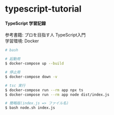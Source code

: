 # typescript-tutorial

#### TypeScript 学習記録

<p>
参考書籍: プロを目指す人 TypeScript入門</br>
学習環境: Docker
</p>

```bash
# bash

# 起動用
$ docker-compose up --build

# 停止用
$ docker-compose down -v

# tsc 実行
$ docker-compose run --rm app npx ts
$ docker-compose run --rm app node dist/index.js

# 簡略版(index.js => ファイル名)
$ bash node.sh index.js
```
